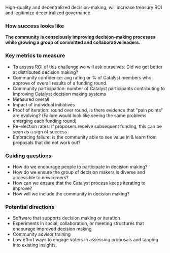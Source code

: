 High-quality and decentralized decision-making, will increase treasury ROI and legitimize decentralized governance.

### How success looks like
__The community is **consciously improving** decision-making processes while **growing** a group of committed and collaborative leaders.__

### Key metrics to measure
- To assess ROI of this challenge we will ask ourselves: Did we get better at distributed decision making?
- Community confidence: avg rating or % of Catalyst members who approve of overall results of a funding round.
- Community participation: number of Catalyst participants contributing to improving Catalyst decision making systems
- Measured overall
- Impact of individual initiatives
- Proof of iteration: round over round, is there evidence that "pain points" are evolving? (Failure would look like seeing the same problems emerging each funding round)
- Re-election rates: if proposers receive subsequent funding, this can be seen as a sign of success
- Embracing failure: is the community able to see value in & learn from proposals that did not work out?

### Guiding questions
- How do we encourage people to participate in decision making?
- How do we ensure the group of decision makers is diverse and accessible to newcomers?
- How can we ensure that the Catalyst process keeps iterating to improve?
- How will we include the community in decision making?

### Potential directions
- Software that supports decision making or iteration
- Experiments in social, collaboration, or meeting structures that encourage improved decision making
- Community advisor training
- Low effort ways to engage voters in assessing proposals and tapping into existing insights.
